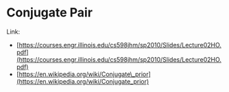 # Conjugate Pair

Link:  
- [https://courses.engr.illinois.edu/cs598jhm/sp2010/Slides/Lecture02HO.pdf](https://courses.engr.illinois.edu/cs598jhm/sp2010/Slides/Lecture02HO.pdf)  
- [https://en.wikipedia.org/wiki/Conjugate\_prior](https://en.wikipedia.org/wiki/Conjugate_prior)

